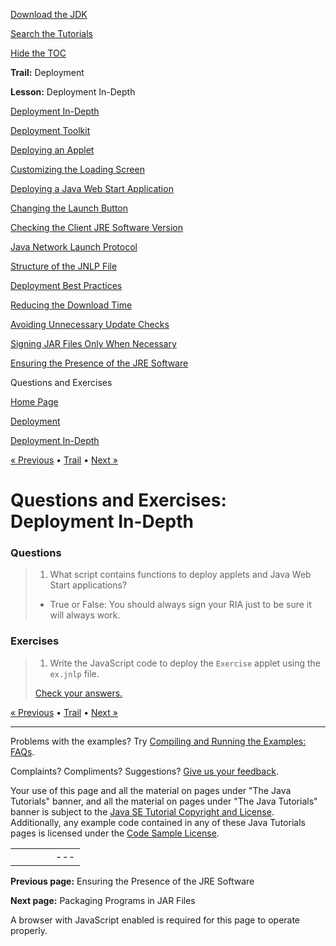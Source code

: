 [Download
the JDK](http://java.sun.com/javase/6/download.jsp)
  
[Search the
Tutorials](../../../search.html)
  
[Hide the TOC](javascript:toggleLeft())

**Trail:** Deployment
  
**Lesson:** Deployment In-Depth

[Deployment In-Depth](../index.html)

[Deployment Toolkit](../depltoolkit_index.html)

[Deploying an Applet](../runAppletFunction.html)

[Customizing the Loading Screen](../customizeLoadingScreen.html)

[Deploying a Java Web Start Application](../createWebStartLaunchButtonFunction.html)

[Changing the Launch Button](../changeLaunchButtonOfJWS.html)

[Checking the Client JRE Software Version](../jreVersionCheck.html)

[Java Network Launch Protocol](../jnlp.html)

[Structure of the JNLP File](../jnlpFileSyntax.html)

[Deployment Best Practices](../bestPractices.html)

[Reducing the Download Time](../reducingDownloadTime.html)

[Avoiding Unnecessary Update Checks](../avoidingUnnecessaryUpdateChecks.html)

[Signing JAR Files Only When Necessary](../signing.html)

[Ensuring the Presence of the JRE Software](../ensuringJRE.html)

Questions and Exercises

[Home Page](../../../index.html)
>
[Deployment](../../index.html)
>
[Deployment In-Depth](../index.html)

[« Previous](../ensuringJRE.html) • [Trail](../../TOC.html) • [Next »](../../jar/index.html)

# Questions and Exercises: Deployment In-Depth

### Questions

> 1. What script contains functions to deploy applets and Java Web Start
>    applications?
>
> - True or False:
>   You should always sign your RIA just to be sure it will always work.

### Exercises

> 1. Write the JavaScript code to deploy the `Exercise`
>    applet using the `ex.jnlp` file.
>
> [Check your answers.](answers.html)

[« Previous](../ensuringJRE.html)
•
[Trail](../../TOC.html)
•
[Next »](../../jar/index.html)

---

Problems with the examples? Try [Compiling and Running
the Examples: FAQs](../../../information/run-examples.html).
  
Complaints? Compliments? Suggestions? [Give
us your feedback](http://download.oracle.com/javase/feedback.html).

Your use of this page and all the material on pages under "The Java Tutorials" banner,
and all the material on pages under "The Java Tutorials" banner is subject to the [Java SE Tutorial Copyright
and License](../../../information/license.html).
Additionally, any example code contained in any of these Java
Tutorials pages is licensed under the
[Code
Sample License](http://developers.sun.com/license/berkeley_license.html).

|  |  |  |  |  |
| --- | --- | --- | --- | --- |
| |  |  | | --- | --- | | duke image | Oracle logo | | [About Oracle](http://www.oracle.com/us/corporate/index.html) | [Oracle Technology Network](http://www.oracle.com/technology/index.html) | [Terms of Service](https://www.samplecode.oracle.com/servlets/CompulsoryClickThrough?type=TermsOfService) | Copyright © 1995, 2011 Oracle and/or its affiliates. All rights reserved. |

**Previous page:** Ensuring the Presence of the JRE Software
  
**Next page:** Packaging Programs in JAR Files




A browser with JavaScript enabled is required for this page to operate properly.